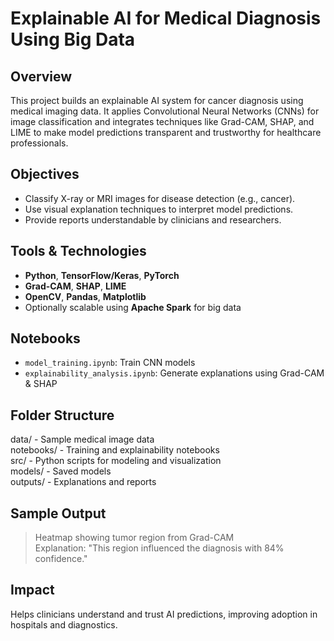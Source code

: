 # Explainable AI for Medical Diagnosis Using Big Data

## Overview
This project builds an explainable AI system for cancer diagnosis using medical imaging data. It applies Convolutional Neural Networks (CNNs) for image classification and integrates techniques like Grad-CAM, SHAP, and LIME to make model predictions transparent and trustworthy for healthcare professionals.

## Objectives
- Classify X-ray or MRI images for disease detection (e.g., cancer).
- Use visual explanation techniques to interpret model predictions.
- Provide reports understandable by clinicians and researchers.

## Tools & Technologies
- **Python**, **TensorFlow/Keras**, **PyTorch**
- **Grad-CAM**, **SHAP**, **LIME**
- **OpenCV**, **Pandas**, **Matplotlib**
- Optionally scalable using **Apache Spark** for big data

## Notebooks
- `model_training.ipynb`: Train CNN models
- `explainability_analysis.ipynb`: Generate explanations using Grad-CAM & SHAP

## Folder Structure
data/ - Sample medical image data  
notebooks/ - Training and explainability notebooks  
src/ - Python scripts for modeling and visualization  
models/ - Saved models  
outputs/ - Explanations and reports

## Sample Output
> Heatmap showing tumor region from Grad-CAM  
> Explanation: "This region influenced the diagnosis with 84% confidence."

## Impact
Helps clinicians understand and trust AI predictions, improving adoption in hospitals and diagnostics.
